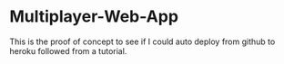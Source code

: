 # Multiplayer-Web-App
This is the proof of concept to see if I could auto deploy from github to heroku followed from a tutorial.
